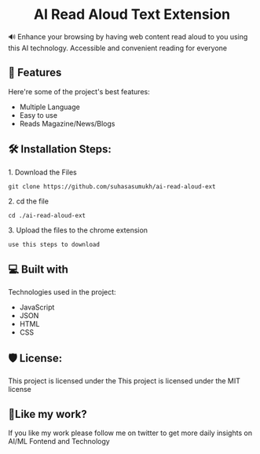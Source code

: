 <h1 align="center" id="title">AI Read Aloud Text Extension</h1>

<p id="description">🔊 Enhance your browsing by having web content read aloud to you using this AI technology. Accessible and convenient reading for everyone</p>

  
  
<h2>🧐 Features</h2>

Here're some of the project's best features:

*   Multiple Language
*   Easy to use
*   Reads Magazine/News/Blogs

<h2>🛠️ Installation Steps:</h2>

<p>1. Download the Files</p>

```
git clone https://github.com/suhasasumukh/ai-read-aloud-ext
```

<p>2. cd the file</p>

```
cd ./ai-read-aloud-ext
```

<p>3. Upload the files to the chrome extension</p>

```
use this steps to download
```

  
  
<h2>💻 Built with</h2>

Technologies used in the project:

*   JavaScript
*   JSON
*   HTML
*   CSS

<h2>🛡️ License:</h2>

This project is licensed under the This project is licensed under the MIT license

<h2>💖Like my work?</h2>

If you like my work please follow me on twitter to get more daily insights on AI/ML Fontend and Technology
